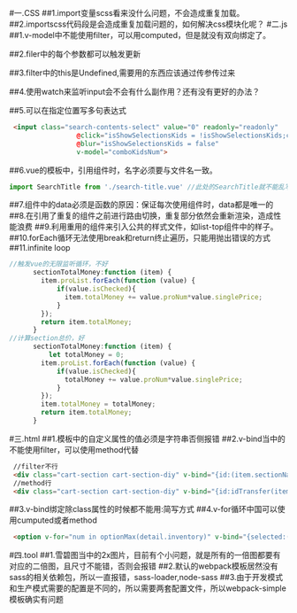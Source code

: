 #一.CSS
##1.import变量scss看来没什么问题，不会造成重复加载。
##2.importscss代码段是会造成重复加载问题的，如何解决css模块化呢？
#二.js
##1.v-model中不能使用filter，可以用computed，但是就没有双向绑定了。

##2.filer中的每个参数都可以触发更新

##3.filter中的this是Undefined,需要用的东西应该通过传参传过来

##4.使用watch来监听input会不会有什么副作用？还有没有更好的办法？

##5.可以在指定位置写多句表达式
```html
 <input class="search-contents-select" value="0" readonly="readonly"
                 @click="isShowSelectionsKids = !isShowSelectionsKids;currentCompleteIndex = 1;"
                 @blur="isShowSelectionsKids = false"
                 v-model="comboKidsNum">
```
##6.vue的模板中，引用组件时，名字必须要与文件名一致。
```js
import SearchTitle from './search-title.vue' //此处的SearchTitle就不能乱写，必须是这个名字
```
##7.组件中的data必须是函数的原因：保证每次使用组件时，data都是唯一的
##8.在引用了重复的组件之前进行路由切换，重复部分依然会重新渲染，造成性能浪费
##9.利用重用的组件来引入公共的样式文件，如list-top组件中的样子。
##10.forEach循环无法使用break和return终止遍历，只能用抛出错误的方式
##11.infinite loop
```js
//触发vue的无限监听循环，不好
      sectionTotalMoney:function (item) {
        item.proList.forEach(function (value) {
            if(value.isChecked){
              item.totalMoney += value.proNum*value.singlePrice;
            }
        });
        return item.totalMoney;
      }
//计算section总价，好
      sectionTotalMoney:function (item) {
          let totalMoney = 0;
        item.proList.forEach(function (value) {
            if(value.isChecked){
              totalMoney += value.proNum*value.singlePrice;
            }
        });
        item.totalMoney = totalMoney;
        return item.totalMoney;
      }
```
#三.html
##1.模板中的自定义属性的值必须是字符串否侧报错
##2.v-bind当中的不能使用filter，可以使用method代替
```html
 //filter不行
 <div class="cart-section cart-section-diy" v-bind="{id:(item.sectionName|idTransfer)}" v-for="item in cartInfo">
 //method行
 <div class="cart-section cart-section-diy" v-bind="{id:idTransfer(item.sectionName)}" v-for="item in cartInfo">
```
##3.v-bind绑定除class属性的时候都不能用:简写方式
##4.v-for循环中国可以使用cumputed或者method
```html
 <option v-for="num in optionMax(detail.inventory)" v-bind="{selected:(num === detail.hotelNum)}">{{num}}</option>
```


#四.tool
##1.雪碧图当中的2x图片，目前有个小问题，就是所有的一倍图都要有对应的二倍图，且尺寸不能错，否则会报错
##2.默认的webpack模板居然没有sass的相关依赖包，所以一直报错，sass-loader,node-sass
##3.由于开发模式和生产模式需要的配置是不同的，所以需要两套配置文件，所以webpack-simple模板确实有问题
